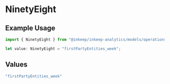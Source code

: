 # NinetyEight

## Example Usage

```typescript
import { NinetyEight } from "@inkeep/inkeep-analytics/models/operations";

let value: NinetyEight = "firstPartyEntities_week";
```

## Values

```typescript
"firstPartyEntities_week"
```